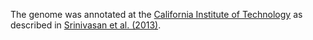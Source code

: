 [//]: # (Created by ./bin/manage_files.pl from ./species/Panagrellus_redivivus/PRJNA186477/Panagrellus_redivivus_PRJNA186477.annotation.html on Thu Jun 11 13:45:11 2020)
The genome was annotated at the [California Institute of Technology](https://wormlab.caltech.edu/) as described in [Srinivasan et al. (2013)](http://europepmc.org/abstract/MED/23410827).
